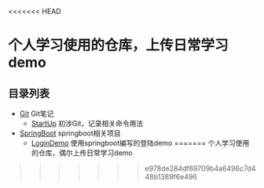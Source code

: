 <<<<<<< HEAD
# 个人学习使用的仓库，上传日常学习demo

## 目录列表

- [Git](git) Git笔记
    - [StartUp](git/startup.md)  初涉Git，记录相关命令用法
- [SpringBoot](springboot) springboot相关项目
    - [LoginDemo](springboot/logindemo) 使用springboot编写的登陆demo
=======
个人学习使用的仓库，偶尔上传日常学习demo
>>>>>>> e978de284df69709b4a6496c7d448b1389f6e496
